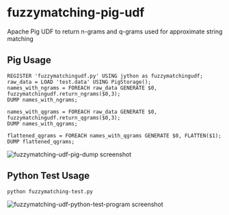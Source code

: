 # fuzzymatching-pig-udf

Apache Pig UDF to return n-grams and q-grams used for approximate string matching

## Pig Usage

	REGISTER 'fuzzymatchingudf.py' USING jython as fuzzymatchingudf;
	raw_data = LOAD 'test.data' USING PigStorage();
	names_with_ngrams = FOREACH raw_data GENERATE $0, fuzzymatchingudf.return_ngrams($0,3);
	DUMP names_with_ngrams;
	
	names_with_qgrams = FOREACH raw_data GENERATE $0, fuzzymatchingudf.return_qgrams($0,3);
	DUMP names_with_qgrams;
	
	flattened_qgrams = FOREACH names_with_qgrams GENERATE $0, FLATTEN($1);
	DUMP flattened_qgrams;

![fuzzymatching-udf-pig-dump screenshot](http://avensolutions.com/images/fuzzymatching-udf-pig-dump-screenshot.png)
	
## Python Test Usage

	python fuzzymatching-test.py
	
![fuzzymatching-udf-python-test-program screenshot](http://avensolutions.com/images/fuzzymatching-udf-python-test-program.png)	